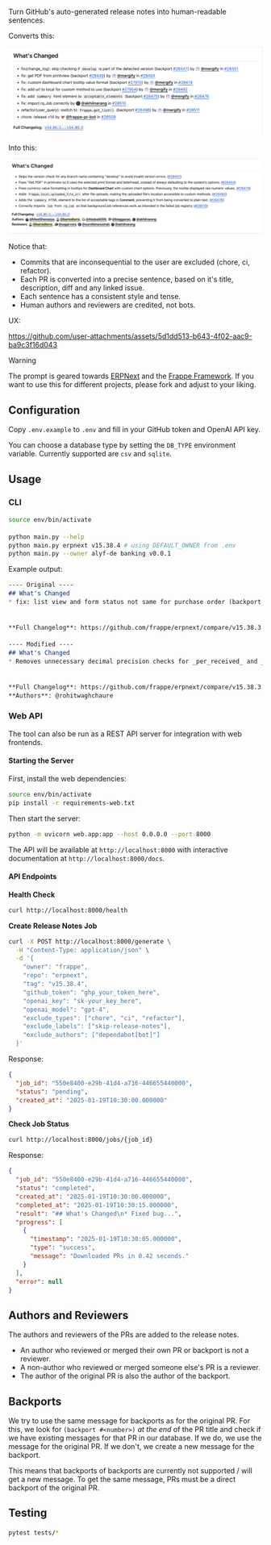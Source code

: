 Turn GitHub's auto-generated release notes into human-readable sentences.

Converts this:

![Original](img/original.png)

Into this:

![Modified](img/modified.png)

Notice that:

- Commits that are inconsequential to the user are excluded (chore, ci, refactor).
- Each PR is converted into a precise sentence, based on it's title, description, diff and any linked issue.
- Each sentence has a consistent style and tense.
- Human authors and reviewers are credited, not bots.

UX:

https://github.com/user-attachments/assets/5d1dd513-b643-4f02-aac9-ba9c3f16d043


> [!WARNING]
> The prompt is geared towards [ERPNext](https://github.com/frappe/erpnext) and the [Frappe Framework](https://github.com/frappe/frappe). If you want to use this for different projects, please fork and adjust to your liking.

## Configuration

Copy `.env.example` to `.env` and fill in your GitHub token and OpenAI API key.

You can choose a database type by setting the `DB_TYPE` environment variable. Currently supported are `csv` and `sqlite`.

## Usage

### CLI

```bash
source env/bin/activate

python main.py --help
python main.py erpnext v15.38.4 # using DEFAULT_OWNER from .env
python main.py --owner alyf-de banking v0.0.1
```

Example output:

```markdown
---- Original ----
## What's Changed
* fix: list view and form status not same for purchase order (backport #43690) (backport #43692) by @mergify in https://github.com/frappe/erpnext/pull/43706


**Full Changelog**: https://github.com/frappe/erpnext/compare/v15.38.3...v15.38.4

---- Modified ----
## What's Changed
* Removes unnecessary decimal precision checks for _per_received_ and _per_billed_ fields in **Purchase Order**, so the list view status and form status remain consistent. https://github.com/frappe/erpnext/pull/43706


**Full Changelog**: https://github.com/frappe/erpnext/compare/v15.38.3...v15.38.4
**Authors**: @rohitwaghchaure
```

### Web API

The tool can also be run as a REST API server for integration with web frontends.

#### Starting the Server

First, install the web dependencies:

```bash
source env/bin/activate
pip install -r requirements-web.txt
```

Then start the server:

```bash
python -m uvicorn web.app:app --host 0.0.0.0 --port 8000
```

The API will be available at `http://localhost:8000` with interactive documentation at `http://localhost:8000/docs`.

#### API Endpoints

**Health Check**
```bash
curl http://localhost:8000/health
```

**Create Release Notes Job**
```bash
curl -X POST http://localhost:8000/generate \
  -H "Content-Type: application/json" \
  -d '{
    "owner": "frappe",
    "repo": "erpnext",
    "tag": "v15.38.4",
    "github_token": "ghp_your_token_here",
    "openai_key": "sk-your_key_here",
    "openai_model": "gpt-4",
    "exclude_types": ["chore", "ci", "refactor"],
    "exclude_labels": ["skip-release-notes"],
    "exclude_authors": ["dependabot[bot]"]
  }'
```

Response:
```json
{
  "job_id": "550e8400-e29b-41d4-a716-446655440000",
  "status": "pending",
  "created_at": "2025-01-19T10:30:00.000000"
}
```

**Check Job Status**
```bash
curl http://localhost:8000/jobs/{job_id}
```

Response:
```json
{
  "job_id": "550e8400-e29b-41d4-a716-446655440000",
  "status": "completed",
  "created_at": "2025-01-19T10:30:00.000000",
  "completed_at": "2025-01-19T10:30:15.000000",
  "result": "## What's Changed\n* Fixed bug...",
  "progress": [
    {
      "timestamp": "2025-01-19T10:30:05.000000",
      "type": "success",
      "message": "Downloaded PRs in 0.42 seconds."
    }
  ],
  "error": null
}
```

## Authors and Reviewers

The authors and reviewers of the PRs are added to the release notes.

- An author who reviewed or merged their own PR or backport is not a reviewer.
- A non-author who reviewed or merged someone else's PR is a reviewer.
- The author of the original PR is also the author of the backport.

## Backports

We try to use the same message for backports as for the original PR. For this, we look for `(backport #<number>)` _at the end_ of the PR title and check if we have existing messages for that PR in our database. If we do, we use the message for the original PR. If we don't, we create a new message for the backport.

This means that backports of backports are currently not supported / will get a new message. To get the same message, PRs must be a direct backport of the original PR.

## Testing

```bash
pytest tests/*
```
